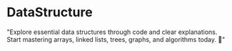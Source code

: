 # DataStructure
"Explore essential data structures through code and clear explanations. Start mastering arrays, linked lists, trees, graphs, and algorithms today. 🚀"
